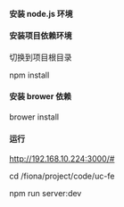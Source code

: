 
#### 安装 node.js 环境

#### 安装项目依赖环境

切换到项目根目录

npm install

#### 安装 brower 依赖

brower install


#### 运行

http://192.168.10.224:3000/#

cd /fiona/project/code/uc-fe

npm run server:dev

